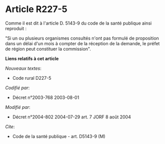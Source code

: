 # Article R227-5

Comme il est dit à l'article D. 5143-9 du code de la santé publique ainsi reproduit :

"Si un ou plusieurs organismes consultés n'ont pas formulé de proposition dans un délai d'un mois à compter de la réception
de la demande, le préfet de région peut constituer la commission".

**Liens relatifs à cet article**

_Nouveaux textes_:

  - Code rural D227-5

_Codifié par_:

  - Décret n°2003-768 2003-08-01

_Modifié par_:

  - Décret n°2004-802 2004-07-29 art. 7 JORF 8 août 2004

_Cite_:

  - Code de la santé publique - art. D5143-9 (M)
